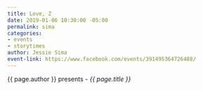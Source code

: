 ```yaml
---
title: Love, Z
date: 2019-01-06 10:30:00 -05:00
permalink: sima
categories:
- events
- storytimes
author: Jessie Sima
event-link: https://www.facebook.com/events/391495364726488/
---
```


{{ page.author }} presents - *{{ page.title }}*
